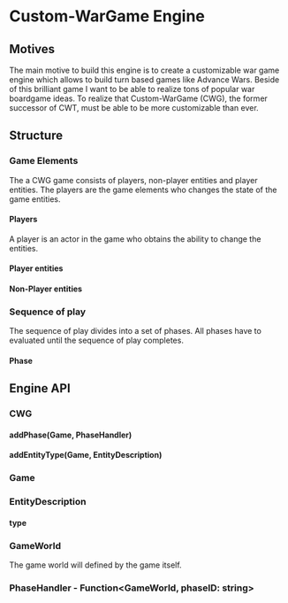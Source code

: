 # Custom-WarGame Engine

## Motives

The main motive to build this engine is to create a customizable war game engine which allows to build turn based games like Advance Wars. Beside of this brilliant game I want to be able to realize tons of popular war boardgame ideas. To realize that Custom-WarGame (CWG), the former successor of CWT, must be able to be more customizable than ever.

## Structure

### Game Elements

The a CWG game consists of players, non-player entities and player entities. The players are the game elements who changes the state of the game entities.

#### Players

A player is an actor in the game who obtains the ability to change the entities.

#### Player entities

#### Non-Player entities

### Sequence of play

The sequence of play divides into a set of phases. All phases have to evaluated until the sequence of play completes.

#### Phase

## Engine API

### CWG

#### addPhase(Game, PhaseHandler)

#### addEntityType(Game, EntityDescription)

### Game

### EntityDescription

#### type

### GameWorld<T>

The game world will defined by the game itself.

### PhaseHandler - Function<GameWorld, phaseID: string>
